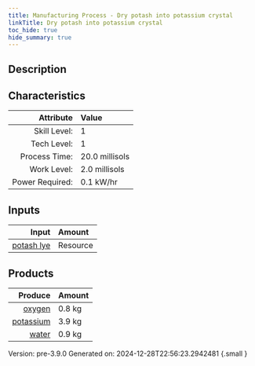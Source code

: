 ```yaml
---
title: Manufacturing Process - Dry potash into potassium crystal
linkTitle: Dry potash into potassium crystal
toc_hide: true
hide_summary: true
---
```


## Description
&#10;&#9;&#9;&#10;&#9;&#9;

## Characteristics

| Attribute      | Value |
|--------:|:------|
|Skill Level:|1|
|Tech Level:|1|
|Process Time:|20.0 millisols|
|Work Level:|2.0 millisols|
|Power Required:|0.1 kW/hr|

## Inputs

| Input      | Amount |
|--------:|:------|
|[potash lye](/docs/definitions/resource/potash-lye)|Resource|5.6 kg|

## Products


| Produce      | Amount |
|--------:|:------|
|[oxygen](/docs/definitions/resource/oxygen)|0.8 kg|
|[potassium](/docs/definitions/resource/potassium)|3.9 kg|
|[water](/docs/definitions/resource/water)|0.9 kg|


Version: pre-3.9.0 Generated on: 2024-12-28T22:56:23.2942481
{.small }

